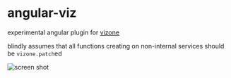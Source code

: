 angular-viz
===========

experimental angular plugin for [vizone](https://github.com/gilbox/vizone)

blindly assumes that all functions creating on non-internal services should be `vizone.patch`ed

![screen shot](http://i.imgur.com/ptWFEHE.png)
